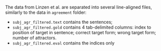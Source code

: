 The data from Linzen et al. are separated into several line-aligned files, similarly to the data in `agreement` folder:

- `subj_agr_filtered.text` contains the sentences;
- `subj_agr_filtered.gold` contains 4 tab-delimited columns: index to position of target in sentence; correct target form; wrong target form; number of attractors.
- `subj_agr_filtered.eval` contains the indices only
